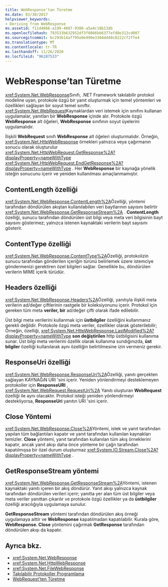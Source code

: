 ```yaml
---
title: WebResponse’tan Türetme
ms.date: 03/30/2017
helpviewer_keywords:
- Deriving from WebResponse
ms.assetid: f11d4866-a199-4087-9306-a5a4c18b13db
ms.openlocfilehash: 793533b632952df3f0866bb6377efd0e313cd007
ms.sourcegitcommit: bc293b14af795e0e999e3304dd40c0222cf2ffe4
ms.translationtype: MT
ms.contentlocale: tr-TR
ms.lasthandoff: 11/26/2020
ms.locfileid: "96287533"
---
```

# <a name="deriving-from-webresponse"></a>WebResponse’tan Türetme

<xref:System.Net.WebResponse>Sınıfı, .NET Framework takılabilir protokol modeline uyan, protokole özgü bir yanıt oluşturmak için temel yöntemleri ve özellikleri sağlayan bir soyut temel sınıftır. <xref:System.Net.WebRequest>Kaynaklardan veri istemek için sınıfını kullanan uygulamalar, yanıtları bir **WebResponse** içinde alır. Protokole özgü **WebResponse** alt öğeleri, **WebResponse** sınıfının soyut üyelerini uygulamalıdır.  
  
 İlişkili **WebRequest** sınıfı **WebResponse** alt öğeleri oluşturmalıdır. Örneğin, <xref:System.Net.HttpWebResponse> örnekleri yalnızca veya çağırmanın sonucu olarak oluşturulur <xref:System.Net.HttpWebRequest.GetResponse%2A?displayProperty=nameWithType> <xref:System.Net.HttpWebRequest.EndGetResponse%2A?displayProperty=nameWithType> . Her **WebResponse** bir kaynağa yönelik isteğin sonucunu içerir ve yeniden kullanılması amaçlanmamıştır.  
  
## <a name="contentlength-property"></a>ContentLength özelliği  

 <xref:System.Net.WebResponse.ContentLength%2A>Özelliği, yöntemi tarafından döndürülen akıştan kullanılabilen veri baytlarının sayısını belirtir <xref:System.Net.WebResponse.GetResponseStream%2A> . **ContentLength** özelliği, sunucu tarafından döndürülen üst bilgi veya meta veri bilgisinin bayt sayısını göstermez; yalnızca istenen kaynaktaki verilerin bayt sayısını gösterir.  
  
## <a name="contenttype-property"></a>ContentType özelliği  

 <xref:System.Net.WebResponse.ContentType%2A>Özelliği, protokolizin sunucu tarafından gönderilen içeriğin türünü belirlemek üzere istemciye göndermenizi gerektiren özel bilgileri sağlar. Genellikle bu, döndürülen verilerin MIME içerik türüdür.  
  
## <a name="headers-property"></a>Headers özelliği  

 <xref:System.Net.WebResponse.Headers%2A>Özelliği, yanıtıyla ilişkili meta verilerin ad/değer çiftlerinin rastgele bir koleksiyonunu içerir. Protokol için gereken tüm meta **veriler, bir** ad/değer çifti olarak ifade edilebilir.  
  
 Üst bilgi meta verilerini kullanmak için **üstbilgiler** özelliğini kullanmanız gerekli değildir. Protokole özgü meta veriler, özellikler olarak gösterilebilir; Örneğin, özelliği, <xref:System.Net.HttpWebResponse.LastModified%2A?displayProperty=nameWithType> **son değiştirilen** http üstbilgisini kullanıma sunar. Üst bilgi meta verilerini özellik olarak kullanıma sundığınızda, **üst bilgiler** özelliği kullanılarak aynı özelliğin belirtilmesine izin vermeniz gerekir.  
  
## <a name="responseuri-property"></a>ResponseUri özelliği  

 <xref:System.Net.WebResponse.ResponseUri%2A>Özelliği, yanıtı gerçekten sağlayan KAYNAĞıN URI 'sini içerir. Yeniden yönlendirmeyi desteklemeyen protokoller için **ResponseURI** , <xref:System.Net.WebRequest.RequestUri%2A> Yanıtı oluşturan **WebRequest** özelliği ile aynı olacaktır. Protokol isteği yeniden yönlendirmeyi destekliyorsa, **ResponseUri** yanıtın URI 'sini içerir.  
  
## <a name="close-method"></a>Close Yöntemi  

 <xref:System.Net.WebResponse.Close%2A>Yöntemi, istek ve yanıt tarafından yapılan tüm bağlantıları kapatır ve yanıt tarafından kullanılan kaynakları temizler. **Close** yöntemi, yanıt tarafından kullanılan tüm akış örneklerini kapatır, ancak yanıt akışı daha önce yönteme bir çağrı tarafından kapatılmışsa bir özel durum oluşturmaz <xref:System.IO.Stream.Close%2A?displayProperty=nameWithType> .  
  
## <a name="getresponsestream-method"></a>GetResponseStream yöntemi  

 <xref:System.Net.WebResponse.GetResponseStream%2A>Yöntemi, istenen kaynaktaki yanıtı içeren bir akış döndürür. Yanıt akışı yalnızca kaynak tarafından döndürülen verileri içerir; yanıtta yer alan tüm üst bilgiler veya meta veriler yanıttan çıkarılır ve protokole özgü özellikler ya da **üstbilgiler** özelliği aracılığıyla uygulamaya sunulur.  
  
 **GetResponseStream** yöntemi tarafından döndürülen akış örneği uygulamaya aittir ve **WebResponse** kapatılmadan kapatılabilir. Kurala göre, **WebResponse. Close** yöntemini çağırmak **GetResponse** tarafından döndürülen akışı da kapatır.  
  
## <a name="see-also"></a>Ayrıca bkz.

- <xref:System.Net.WebResponse>
- <xref:System.Net.HttpWebResponse>
- <xref:System.Net.FileWebResponse>
- [Takılabilir Protokoller Programlama](programming-pluggable-protocols.md)
- [WebRequest’ten Türetme](deriving-from-webrequest.md)
